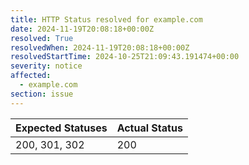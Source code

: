 ```yaml
---
title: HTTP Status resolved for example.com
date: 2024-11-19T20:08:18+00:00Z
resolved: True
resolvedWhen: 2024-11-19T20:08:18+00:00Z
resolvedStartTime: 2024-10-25T21:09:43.191474+00:00
severity: notice
affected:
  - example.com
section: issue
---
```


| Expected Statuses | Actual Status  |
|-------------------|----------------|
| 200, 301, 302 | 200 |
